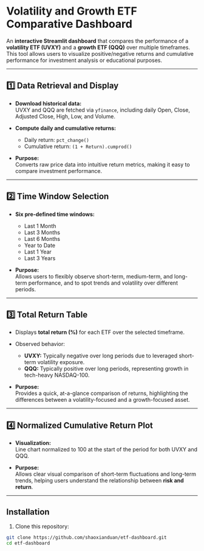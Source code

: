 # Volatility and Growth ETF Comparative Dashboard

An **interactive Streamlit dashboard** that compares the performance of a **volatility ETF (UVXY)** and a **growth ETF (QQQ)** over multiple timeframes. This tool allows users to visualize positive/negative returns and cumulative performance for investment analysis or educational purposes.

---

## 1️⃣ Data Retrieval and Display

- **Download historical data:**  
  UVXY and QQQ are fetched via `yfinance`, including daily Open, Close, Adjusted Close, High, Low, and Volume.

- **Compute daily and cumulative returns:**  
  - Daily return: `pct_change()`  
  - Cumulative return: `(1 + Return).cumprod()`  

- **Purpose:**  
  Converts raw price data into intuitive return metrics, making it easy to compare investment performance.

---

## 2️⃣ Time Window Selection

- **Six pre-defined time windows:**  
  - Last 1 Month  
  - Last 3 Months  
  - Last 6 Months  
  - Year to Date  
  - Last 1 Year  
  - Last 3 Years  

- **Purpose:**  
  Allows users to flexibly observe short-term, medium-term, and long-term performance, and to spot trends and volatility over different periods.

---

## 3️⃣ Total Return Table

- Displays **total return (%)** for each ETF over the selected timeframe.
- Observed behavior:  
  - **UVXY:** Typically negative over long periods due to leveraged short-term volatility exposure.  
  - **QQQ:** Typically positive over long periods, representing growth in tech-heavy NASDAQ-100.

- **Purpose:**  
  Provides a quick, at-a-glance comparison of returns, highlighting the differences between a volatility-focused and a growth-focused asset.

---

## 4️⃣ Normalized Cumulative Return Plot

- **Visualization:**  
  Line chart normalized to 100 at the start of the period for both UVXY and QQQ.

- **Purpose:**  
  Allows clear visual comparison of short-term fluctuations and long-term trends, helping users understand the relationship between **risk and return**.

---

## Installation

1. Clone this repository:

```bash
git clone https://github.com/shaoxianduan/etf-dashboard.git
cd etf-dashboard
